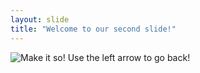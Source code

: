 ```yaml
---
layout: slide
title: "Welcome to our second slide!"
---
```

![Make it so!](https://i.stack.imgur.com/MNeE7.jpg)
Use the left arrow to go back!

